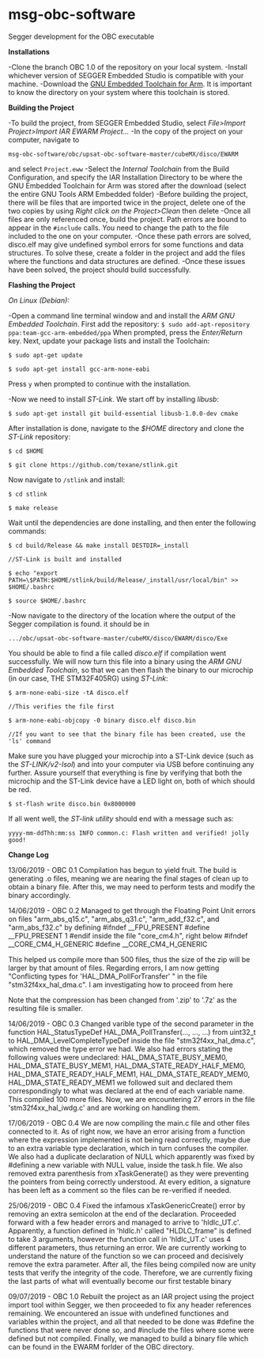 # msg-obc-software
Segger development for the OBC executable

**Installations**

-Clone the branch OBC 1.0 of the repository on your local system.
-Install whichever version of SEGGER Embedded Studio is compatible with your machine.
-Download the [GNU Embedded Toolchain for Arm](https://bit.ly/2ZYjRTN). It is important to know the directory on your system where this toolchain is stored.

**Building the Project**

-To build the project, from SEGGER Embedded Studio, select *File>Import Project>Import IAR EWARM Project...*
-In the copy of the project on your computer, navigate to 

`msg-obc-software/obc/upsat-obc-software-master/cubeMX/disco/EWARM` 

and select `Project.eww`
-Select the *Internal Toolchain* from the Build Configuration, and specify the IAR Installation Directory to be where the GNU Embedded Toolchain for Arm was stored after the download (select the entire GNU Tools ARM Embedded folder)
-Before building the project, there will be files that are imported twice in the project, delete one of the two copies by using *Right click on the Project>Clean* then delete
-Once all files are only referenced once, build the project. Path errors are bound to appear in the `#include` calls. You need to change the path to the file included to the one on your computer.
-Once these path errors are solved, disco.elf may give undefined symbol errors for some functions and data structures. To solve these, create a folder in the project and add the files where the functions and data structures are defined.
-Once these issues have been solved, the project should build successfully.


**Flashing the Project**

*On Linux (Debian):*

-Open a command line terminal window and and install the _ARM GNU Embedded Toolchain_. First add the repository:
`$ sudo add-apt-repository ppa:team-gcc-arm-embedded/ppa`
When prompted, press the *Enter/Return* key. Next, update your package lists and install the Toolchain:

`$ sudo apt-get update`

`$ sudo apt-get install gcc-arm-none-eabi`

Press `y` when prompted to continue with the installation.

-Now we need to install _ST-Link_. We start off  by installing _libusb_:

`$ sudo apt-get install git build-essential libusb-1.0.0-dev cmake`

After installation is done, navigate to the *$HOME* directory and clone the _ST-Link_ repository:

`$ cd $HOME`

`$ git clone https://github.com/texane/stlink.git`

Now navigate to `/stlink` and install:

`$ cd stlink `

`$ make release`

Wait until the dependencies are done installing, and then enter the following commands:

`$ cd build/Release && make install DESTDIR=_install`

`//ST-Link is built and installed`

`$ echo "export PATH=\$PATH:$HOME/stlink/build/Release/_install/usr/local/bin" >> $HOME/.bashrc`

`$ source $HOME/.bashrc`

-Now navigate to the directory of the location where the output of the Segger compilation is found. it should be in

`.../obc/upsat-obc-software-master/cubeMX/disco/EWARM/disco/Exe`

You should be able to find a file called *disco.elf* if compilation went successfully. We will now turn this file into a binary using the _ARM GNU Embedded Toolchain_, so that we can then flash the binary to our microchip (in our case, THE STM32F405RG) using _ST-Link_:

`$ arm-none-eabi-size -tA disco.elf`

`//This verifies the file first`

`$ arm-none-eabi-objcopy -0 binary disco.elf disco.bin`

`//If you want to see that the binary file has been created, use the 'ls' command`

Make sure you have plugged your microchip into a ST-Link device (such as the *ST-LINK/v2-Isol*) and into your computer via USB before continuing any further. Assure yourself that everything is fine by verifying that both the microchip and the ST-Link device have a LED light on, both of which should be red.

`$ st-flash write disco.bin 0x8000000`

If all went well, the *ST-link utility* should end with a message such as:

`yyyy-mm-ddThh:mm:ss INFO common.c: Flash written and verified! jolly good!`

**Change Log**

13/06/2019 - OBC 0.1 Compilation has begun to yield fruit. The build is generating .o files, meaning we are nearing the final stages of clean up to obtain a binary file. After this, we may need to perform tests and modify the binary accordingly.

14/06/2019 - OBC 0.2 Managed to get through the Floating Point Unit errors on files "arm_abs_q15.c", "arm_abs_q31.c", "arm_add_f32.c", and "arm_abs_f32.c" by defining #ifndef __FPU_PRESENT #define __FPU_PRESENT 1 #endif inside the file "core_cm4.h", right below #ifndef __CORE_CM4_H_GENERIC #define __CORE_CM4_H_GENERIC

This helped us compile more than 500 files, thus the size of the zip will be larger by that amount of files. Regarding errors, I am now getting "Conflicting types for 'HAL_DMA_PollForTransfer' " in the file "stm32f4xx_hal_dma.c". I am investigating how to proceed from here

Note that the compression has been changed from '.zip' to '.7z' as the resulting file is smaller.

14/06/2019 - OBC 0.3 Changed varible type of the second parameter in the function HAL_StatusTypeDef HAL_DMA_PollTransfer(..., ..., ...) from uint32_t to HAL_DMA_LevelCompleteTypeDef inside the file "stm32f4xx_hal_dma.c", which removed the type error we had. We also had errors stating the following values were undeclared: HAL_DMA_STATE_BUSY_MEM0, HAL_DMA_STATE_BUSY_MEM1, HAL_DMA_STATE_READY_HALF_MEM0, HAL_DMA_STATE_READY_HALF_MEM1, HAL_DMA_STATE_READY_MEM0, HAL_DMA_STATE_READY_MEM1 we followed suit and declared them correspondingly to what was declared at the end of each variable name. This compiled 100 more files. Now, we are encountering 27 errors in the file 'stm32f4xx_hal_iwdg.c' and are working on handling them.

17/06/2019 - OBC 0.4 We are now compiling the main.c file and other files connected to it. As of right now, we have an error arising from a function where the expression implemented is not being read correctly, maybe due to an extra variable type declaration, which in turn confuses the compiler. We also had a duplicate declaration of NULL which apparently was fixed by #defining a new variable with NULL value, inside the task.h file. We also removed extra parenthesis from xTaskGenerate() as they were preventing the pointers from being correctly understood. At every edition, a signature has been left as a comment so the files can be re-verified if needed.

25/06/2019 - OBC 0.4 Fixed the infamous xTaskGenericCreate() error by removing an extra semicolon at the end of the declaration. Proceeded forward with a few header errors and managed to arrive to 'hldlc_UT.c'. Apparently, a function defined in 'hldlc.h' called "HLDLC_frame" is defined to take 3 arguments, however the function call in 'hldlc_UT.c' uses 4 different parameters, thus returning an error. We are currently working to understand the nature of the function so we can proceed and decisively remove the extra parameter. After all, the files being compiled now are unity tests that verify the integrity of the code. Therefore, we are currently fixing the last parts of what will eventually become our first testable binary

09/07/2019 - OBC 1.0 Rebuilt the project as an IAR project using the project import tool within Segger, we then proceeded to fix any header references remaining. We encountered an issue with undefined functiones and variables within the project, and all that needed to be done was #define the functions that were never done so, and #include the files where some were defined but not compiled. Finally, we managed to build a binary file which can be found in the EWARM forlder of the OBC directory.
